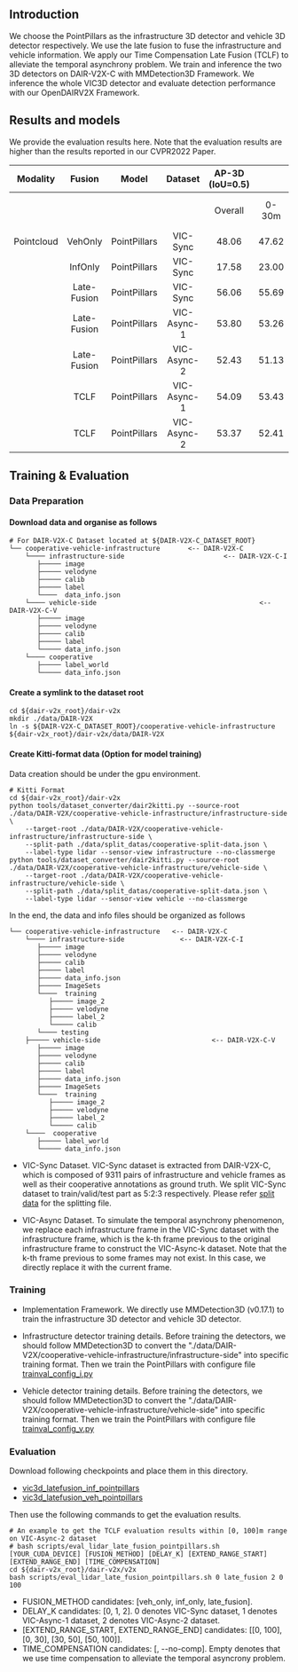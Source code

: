 ## Introduction

We choose the PointPillars as the infrastructure 3D detector and vehicle 3D detector respectively.
We use the late fusion to fuse the infrastructure and vehicle information.
We apply our Time Compensation Late Fusion (TCLF) to alleviate the temporal asynchrony problem.
We train and inference the two 3D detectors on DAIR-V2X-C with MMDetection3D Framework.
We inference the whole VIC3D detector and evaluate detection performance with our OpenDAIRV2X Framework.

## Results and models

We provide the evaluation results here.
Note that the evaluation results are higher than the results reported in our CVPR2022 Paper.

|  Modality  |   Fusion    |    Model     |   Dataset   | AP-3D (IoU=0.5) |       |        |         | AP-BEV (IoU=0.5) |       |        |         |   AB   |                                                                                          Model Download                                                                                           |
| :--------: | :---------: | :----------: | :---------: | :-------------: | :---: | :----: | :-----: | :--------------: | :---: | :----: | :-----: | :----: | :-----------------------------------------------------------------------------------------------------------------------------------------------------------------------------------------------: |
|            |             |              |             |     Overall     | 0-30m | 30-50m | 50-100m |     Overall      | 0-30m | 30-50m | 50-100m |        | [inf-model](https://drive.google.com/file/d/1BO5dbqmLjC3gTjvQTyfEjhIikFz2P_Om/view?usp=sharing) & [veh-model](https://drive.google.com/file/d/1tY1sqQGGSaRoA8KDeIQPjcUZ20I82wTK/view?usp=sharing) |
| Pointcloud |   VehOnly   | PointPillars |  VIC-Sync   |      48.06      | 47.62 | 63.51  |  44.37  |      52.24       | 30.55 | 66.03  |  48.36  |   0    |                                                                                                                                                                                                   |
|            |   InfOnly   | PointPillars |  VIC-Sync   |      17.58      | 23.00 | 13.96  |  9.17   |      27.26       | 29.07 | 23.92  |  26.64  | 478.61 |                                                                                                                                                                                                   |
|            | Late-Fusion | PointPillars |  VIC-Sync   |      56.06      | 55.69 | 68.44  |  53.60  |      62.06       | 61.52 | 72.53  |  60.57  | 478.61 |                                                                                                                                                                                                   |
|            | Late-Fusion | PointPillars | VIC-Async-1 |      53.80      | 53.26 | 67.40  |  50.85  |      59.94       | 59.51 | 71.45  |  57.74  | 341.08 |                                                                                                                                                                                                   |
|            | Late-Fusion | PointPillars | VIC-Async-2 |      52.43      | 51.13 | 67.09  |  49.86  |      58.10       | 57.23 | 70.86  |  55.78  | 478.01 |                                                                                                                                                                                                   |
|            |    TCLF     | PointPillars | VIC-Async-1 |      54.09      | 53.43 | 67.50  |  51.38  |      60.19       | 59.52 | 71.52  |  58.31  | 907.64 |                                                                                                                                                                                                   |
|            |    TCLF     | PointPillars | VIC-Async-2 |      53.37      | 52.41 | 67.33  |  50.87  |      59.17       | 58.25 | 71.20  |  57.43  | 897.91 |                                                                                                                                                                                                   |

## Training & Evaluation

### Data Preparation

#### Download data and organise as follows

```
# For DAIR-V2X-C Dataset located at ${DAIR-V2X-C_DATASET_ROOT}
└── cooperative-vehicle-infrastructure       <-- DAIR-V2X-C
    └──── infrastructure-side                         <-- DAIR-V2X-C-I
       ├───── image
       ├───── velodyne
       ├───── calib
       ├───── label
       └────  data_info.json
    └──── vehicle-side                                         <-- DAIR-V2X-C-V
       ├───── image
       ├───── velodyne
       ├───── calib
       ├───── label
       └───── data_info.json
    └──── cooperative
       ├───── label_world
       └───── data_info.json
```

#### Create a symlink to the dataset root

```
cd ${dair-v2x_root}/dair-v2x
mkdir ./data/DAIR-V2X
ln -s ${DAIR-V2X-C_DATASET_ROOT}/cooperative-vehicle-infrastructure ${dair-v2x_root}/dair-v2x/data/DAIR-V2X
```

#### Create Kitti-format data (Option for model training)

Data creation should be under the gpu environment.

```commandline
# Kitti Format
cd ${dair-v2x_root}/dair-v2x
python tools/dataset_converter/dair2kitti.py --source-root ./data/DAIR-V2X/cooperative-vehicle-infrastructure/infrastructure-side \
    --target-root ./data/DAIR-V2X/cooperative-vehicle-infrastructure/infrastructure-side \
    --split-path ./data/split_datas/cooperative-split-data.json \
    --label-type lidar --sensor-view infrastructure --no-classmerge
python tools/dataset_converter/dair2kitti.py --source-root ./data/DAIR-V2X/cooperative-vehicle-infrastructure/vehicle-side \
    --target-root ./data/DAIR-V2X/cooperative-vehicle-infrastructure/vehicle-side \
    --split-path ./data/split_datas/cooperative-split-data.json \
    --label-type lidar --sensor-view vehicle --no-classmerge
```

In the end, the data and info files should be organized as follows

```
└── cooperative-vehicle-infrastructure   <-- DAIR-V2X-C
    └──── infrastructure-side              <-- DAIR-V2X-C-I
       ├───── image
       ├───── velodyne
       ├───── calib
       ├───── label
       ├───── data_info.json
       ├───── ImageSets
       └────  training
          ├───── image_2
          ├───── velodyne
          ├───── label_2
          └───── calib
       └──── testing
    ├───── vehicle-side                            <-- DAIR-V2X-C-V
       ├───── image
       ├───── velodyne
       ├───── calib
       ├───── label
       ├───── data_info.json
       ├───── ImageSets
       └────  training
          ├───── image_2
          ├───── velodyne
          ├───── label_2
          └───── calib
    └────  cooperative
       ├───── label_world
       └───── data_info.json
```

- VIC-Sync Dataset. VIC-Sync dataset is extracted from DAIR-V2X-C, which is composed of 9311 pairs of infrastructure and vehicle frames as well as their cooperative annotations as ground truth.
  We split VIC-Sync dataset to train/valid/test part as 5:2:3 respectively.
  Please refer [split data](../../../data/split_datas/cooperative-split-data.json) for the splitting file.

- VIC-Async Dataset. To simulate the temporal asynchrony phenomenon,
  we replace each infrastructure frame in the VIC-Sync dataset with the infrastructure frame,
  which is the k-th frame previous to the original infrastructure frame to construct the VIC-Async-k dataset.
  Note that the k-th frame previous to some frames may not exist.
  In this case, we directly replace it with the current frame.

### Training

- Implementation Framework.
  We directly use MMDetection3D (v0.17.1) to train the infrastructure 3D detector and vehicle 3D detector.

- Infrastructure detector training details.
  Before training the detectors, we should follow MMDetection3D to convert the "./data/DAIR-V2X/cooperative-vehicle-infrastructure/infrastructure-side" into specific training format.
  Then we train the PointPillars with configure file [trainval_config_i.py](trainval_config_i.py)

- Vehicle detector training details.
  Before training the detectors, we should follow MMDetection3D to convert the "./data/DAIR-V2X/cooperative-vehicle-infrastructure/vehicle-side" into specific training format.
  Then we train the PointPillars with configure file [trainval_config_v.py](trainval_config_v.py)

### Evaluation

Download following checkpoints and place them in this directory.

- [vic3d_latefusion_inf_pointpillars](https://drive.google.com/file/d/1BO5dbqmLjC3gTjvQTyfEjhIikFz2P_Om/view?usp=sharing)
- [vic3d_latefusion_veh_pointpillars](https://drive.google.com/file/d/1tY1sqQGGSaRoA8KDeIQPjcUZ20I82wTK/view?usp=sharing)

Then use the following commands to get the evaluation results.

```
# An example to get the TCLF evaluation results within [0, 100]m range on VIC-Async-2 dataset
# bash scripts/eval_lidar_late_fusion_pointpillars.sh [YOUR_CUDA_DEVICE] [FUSION_METHOD] [DELAY_K] [EXTEND_RANGE_START] [EXTEND_RANGE_END] [TIME_COMPENSATION]
cd ${dair-v2x_root}/dair-v2x/v2x
bash scripts/eval_lidar_late_fusion_pointpillars.sh 0 late_fusion 2 0 100
```

- FUSION_METHOD candidates: \[veh_only, inf_only, late_fusion\].
- DELAY_K candidates: \[0, 1, 2\]. 0 denotes VIC-Sync dataset, 1 denotes VIC-Async-1 dataset,
  2 denotes VIC-Async-2 dataset.
- \[EXTEND_RANGE_START, EXTEND_RANGE_END\] candidates: \[\[0, 100\], \[0, 30\], \[30, 50\], \[50, 100\]\].
- TIME_COMPENSATION candidates: \[, --no-comp\]. Empty denotes that we use time compensation to alleviate the temporal asyncrony problem.
